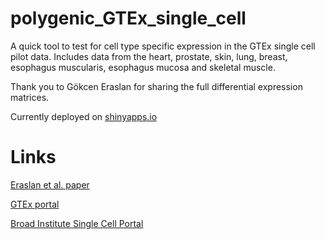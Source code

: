 # polygenic_GTEx_single_cell

A quick tool to test for cell type specific expression in the GTEx single cell pilot data. Includes data from the heart, prostate, skin, lung, breast, esophagus muscularis, esophagus mucosa and skeletal muscle.

Thank you to Gökcen Eraslan for sharing the full differential expression matrices.

Currently deployed on [shinyapps.io](https://polygenic.shinyapps.io/polygenic_gtex_single_cell/)



# Links

[Eraslan et al. paper](https://www.science.org/doi/10.1126/science.abl4290)

[GTEx portal](www.gtexportal.org)

[Broad Institute Single Cell Portal](https://singlecell.broadinstitute.org/single_cell/study/SCP1479)




